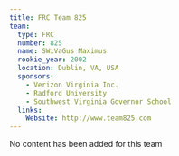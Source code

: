 ```yaml
---
title: FRC Team 825
team:
  type: FRC
  number: 825
  name: SWiVaGus Maximus
  rookie_year: 2002
  location: Dublin, VA, USA
  sponsors:
    - Verizon Virginia Inc.
    - Radford University
    - Southwest Virginia Governor School
  links:
    Website: http://www.team825.com
---
```

No content has been added for this team